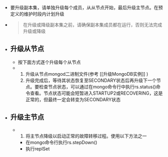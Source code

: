 - 要升级副本集，请单独升级每个成员，从从节点开始，最后升级主节点。在预定义的维护时段内计划升级
- > 在升级或降级副本集之前，请确保副本集成员都在运行，否则无法完成升级或降级
- ## 升级从节点
	- 按下面方式逐个升级每个从节点
	- 1. 升级从节点mongod二进制文件(参考 [[升级MongoDB实例]] )
	  2. 升级完成后，等待其状态恢复至SECONDARY状态后再升级下一个节点。要检查节点状态，可以通过在mongo命令行中执行rs.status()命令查看。节点状态可能会短暂进入STARTUP2或RECOVERING，这是正常的，但最终一定会转变为SECONDARY状态
- ## 升级主节点
	- 1. 将主节点降级以启动正常的故障转移过程。使用以下方法之一
		- 在mongo命令行执行rs.stepDown()
		- 执行replSet